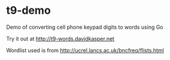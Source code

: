 t9-demo
=======

Demo of converting cell phone keypad digits to words using Go 

Try it out at http://t9-words.davidkasper.net

Wordlist used is from http://ucrel.lancs.ac.uk/bncfreq/flists.html
